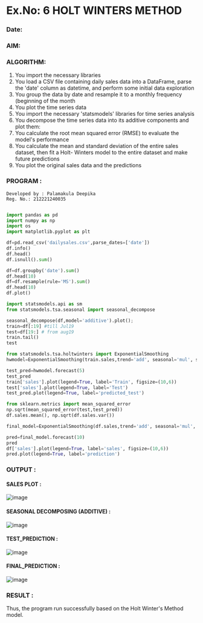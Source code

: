 # Ex.No: 6               HOLT WINTERS METHOD
### Date: 



### AIM:

### ALGORITHM:
1. You import the necessary libraries
2. You load a CSV file containing daily sales data into a DataFrame, parse the 'date' column as
datetime, and perform some initial data exploration
3. You group the data by date and resample it to a monthly frequency (beginning of the month
4. You plot the time series data
5. You import the necessary 'statsmodels' libraries for time series analysis
6. You decompose the time series data into its additive components and plot them:
7. You calculate the root mean squared error (RMSE) to evaluate the model's performance
8. You calculate the mean and standard deviation of the entire sales dataset, then fit a Holt-
Winters model to the entire dataset and make future predictions
9. You plot the original sales data and the predictions
   
### PROGRAM :
```
Developed by : Palamakula Deepika
Reg. No.: 212221240035
```
```python

import pandas as pd
import numpy as np
import os
import matplotlib.pyplot as plt

df=pd.read_csv('dailysales.csv',parse_dates=['date'])
df.info()
df.head()
df.isnull().sum()

df=df.groupby('date').sum()
df.head(10)
df=df.resample(rule='MS').sum()
df.head(10)
df.plot()

import statsmodels.api as sm
from statsmodels.tsa.seasonal import seasonal_decompose

seasonal_decompose(df,model='additive').plot();
train=df[:19] #till Jul19
test=df[19:] # from aug19
train.tail()
test

from statsmodels.tsa.holtwinters import ExponentialSmoothing
hwmodel=ExponentialSmoothing(train.sales,trend='add', seasonal='mul', seasonal_periods=4).fit()

test_pred=hwmodel.forecast(5)
test_pred
train['sales'].plot(legend=True, label='Train', figsize=(10,6))
test['sales'].plot(legend=True, label='Test')
test_pred.plot(legend=True, label='predicted_test')

from sklearn.metrics import mean_squared_error
np.sqrt(mean_squared_error(test,test_pred))
df.sales.mean(), np.sqrt(df.sales.var())

final_model=ExponentialSmoothing(df.sales,trend='add', seasonal='mul', seasonal_periods=4).fit()

pred=final_model.forecast(10)
pred
df['sales'].plot(legend=True, label='sales', figsize=(10,6))
pred.plot(legend=True, label='prediction')

```

### OUTPUT :

#### SALES PLOT : 

![image](https://github.com/Pavan-Gv/TSA_EXP6/assets/94827772/456f55a5-f5f0-4ab6-8ba8-d1f684464e32)

#### SEASONAL DECOMPOSING (ADDITIVE) :

![image](https://github.com/Pavan-Gv/TSA_EXP6/assets/94827772/d3b8a076-b8aa-4acd-a052-d7acb4c97ed8)

#### TEST_PREDICTION :

![image](https://github.com/Pavan-Gv/TSA_EXP6/assets/94827772/d037d2aa-160c-4348-b0f9-6506f012d963)

#### FINAL_PREDICTION :

![image](https://github.com/Pavan-Gv/TSA_EXP6/assets/94827772/4e4783c9-8d4a-4d3c-97de-02144bef1fff)

### RESULT :

Thus, the program run successfully based on the Holt Winter's Method model.

